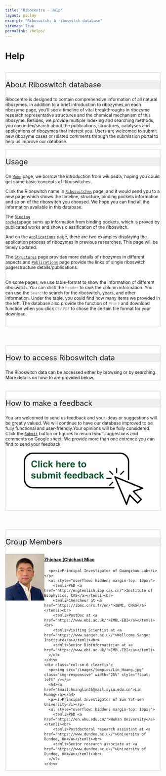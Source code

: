```yaml
---
title: "Ribocentre - Help"
layout: piclay
excerpt: "Riboswitch: A riboswitch database"
sitemap: True
permalink: /helps/
---
```

<html>
<h1 class="post-title" itemprop="name headline">Help</h1>
<head>
<style>
  .header_box {
    border: none;
    background: #efefef;
    font-size:24px
  }
  .box_style{
    background: #f4f4f4;
  }
  .wrapper {
    display: block;
    position: relative;
    width: 100%;
    margin: 0;
    padding: 0;
    text-align: left;
    word-wrap: break-word;
    }
  .sectiontitle {
    display: block;
    max-width: 100%;
    margin: 0 auto ;
    text-align: left;
    background :#fff;
    }
  body {
    padding-top: 70px;
  }
  .well {
    max-width: 70%;
    margin: 0 auto;
    border-top: 3px solid black;
    }
  .smallwell {
    max-width: 100%;
    margin: 0 auto;
    border-top: 3px solid black;
    }
  
</style>
</head>

<body>

<br>
<div class="sectiontitle" style="border: 1px solid #C9C9C9; background-color: #fff;">
<p class="header_box" >About Riboswitch database</p>
Ribocentre is designed to contain comprehensive information of all natural ribozymes. In addition to a brief introduction to ribozymes,on each ribozyme page, you'll see a timeline of vital breakthroughs in ribozyme research,representative structures and the chemical mechanism of this ribozyme. Besides, we provide multiple indexing and searching methods, you can index/search about the publications, structures, catalyses and applications of ribozymes that interest you. Users are welcomed to submit new ribozyme cases or related comments through the submission portal to help us improve our database.
</div>
<br>

<div class="sectiontitle" style="border: 1px solid #C9C9C9; background-color: #fff;">  
<p class="header_box" >Usage</p>
On <code class="language-plaintext highlighter-rouge"><font color=Gray><a href="https://www.ribocentre.org/">Home</a></font></code> page, we borrow the introduction from wikipedia, hoping you could get some basic concepts of Riboswitches.

Clink the Riboswitch name in <code class="language-plaintext highlighter-rouge"><font color=Gray><a href="https://www.ribocentre.org/ribozyme">Riboswitches</a></font></code> page, and it would send ypu to a new page which shows the timeline, structure, binding pockets information and so on of the riboswitch you choosed. We hope you can find all the information available in this database. 

The <code class="language-plaintext highlighter-rouge"><font color=Gray><a href="https://www.ribocentre.org/catalysis">Binding pockets</a></font></code>page sums up information from binding pockets, which is proved by  publicated works and shows classification of the riboswitch.

And on the <code class="language-plaintext highlighter-rouge"><font color=Gray><a href="https://www.ribocentre.org/application">Applications</a></font></code> page, there are two examples displaying the application process of ribozymes in previous researches. This page will be timely updated.

The <code class="language-plaintext highlighter-rouge"><font color=Gray><a href="https://www.ribocentre.org/structure">Structures</a></font></code> page provides more details of ribozymes in different aspects and <code class="language-plaintext highlighter-rouge"><font color=Gray><a href="https://www.ribocentre.org/publications">Publications</a></font></code> page provide the links of single riboswitch page/structure details/publications.<br><br>


On some pages, we use table-format to show the information of different riboswitch. You can click the <code class="language-plaintext highlighter-rouge"><font color=Gray>header</font></code> to rank the column information. You can use the <code class="language-plaintext highlighter-rouge"><font color=Gray>Search</font></code>to search for the riboswitch, years, and other information. Under the table, you could find how many items we provided in the left. The database also provide the function of  <code class="language-plaintext highlighter-rouge"><font color=Gray>Print</font></code> and download function when you click <code class="language-plaintext highlighter-rouge"><font color=Gray>CSV</font></code> <code class="language-plaintext highlighter-rouge"><font color=Gray>PDF</font></code> to chose the certain file format for your download.<br><br>
</div>

<br><br>
<div class="sectiontitle" style="border: 1px solid #C9C9C9; background-color: #fff;">
<p class="header_box" >How to access Riboswitch data</p>
The Riboswitch data can be accessed either by browsing or by searching. More details on how-to are provided below.
</div>
<br><br>
<div class="sectiontitle" style="border: 1px solid #C9C9C9; background-color: #fff;">
<p class="header_box" >How to make a feedback</p>
You are welcomed to send us feedback and your ideas or suggestions will be greatly valued. We will continue to have our database improved to be fully functional and user-friendly.Your opinions will be fully considered. Click the <code class="language-plaintext highlighter-rouge"><font color=Gray><a href="https://docs.google.com/spreadsheets/d/1dWzCMqP9_fmOxxBxpx6Rc0Ro2Her0YIn-07Rpx7fzEs/edit?usp=sharing"  target="_blank">Submit</a></font></code> button or figures to record your suggestions and comments on Google sheet. We provide more than one entrence you can find to send your feedback.<br>

<a href="https://docs.google.com/spreadsheets/d/1QWMju5Y1uzZ9tL10eDpD7j4IMYvkP9VWAkgVgvU8HqY/edit?usp=sharing" target="_blank"><img src="/images/clikme.png" alt="drawing" style="width:400px;display:block;margin:0 auto;"></a>
</div>

<br><br>
<html>
<head>
<style>
  h4 {
      padding-top: 10px;
      padding-left:10px
    }
  temli::before {
    content: "\2022"; /* 使用Unicode编码表示原点 */
    margin-right: 5px; /* 可选：调整原点与文本之间的间距 */
    white-space: pre-line;
  }
  
</style>
</head>
<body>
<div class="sectiontitle" style="border: 1px solid #C9C9C9; background-color: #fff; ">
  <p class="header_box" >Group Members</p>
  <div class="row">
    <div class="col-sm-6 clearfix">
      <p><img src="/images/tempics/Chichau_photo.jpg" class="img-responsive" width="25%" style="float: left" /></p>
      <h4 ><a href="Email:miao_zhichao@gzlab.ac.cn">Zhichao (Chichau) Miao</a></h4>
    
      <p><i>Principal Investigator of Guangzhou Lab</i></p>
      <ul style="overflow: hidden; margin-top: 10px;">
        <temli>PhD <a href="http://engtemlish.ibp.cas.cn/">Institute of Biophysics, CAS</a></temli><br>
        <temli>Chercheur at <a href="https://ibmc.cnrs.fr/en/">IBMC, CNRS</a></temli><br>
        <temli>PostDoc at <a href="https://www.ebi.ac.uk/">EMBL-EBI</a></temli><br>
        <temli>Visiting Scientist at <a href="https://www.sanger.ac.uk/">Wellcome Sanger Institute</a></temli><br>
        <temli>Senior Bioinformatician at <a href="https://www.ebi.ac.uk/">EMBL-EBI</a></temli>
      </ul>
    </div>
    <div class="col-sm-6 clearfix">
      <p><img src="/images/tempics/Lin_Huang.jpg" class="img-responsive" width="25%" style="float: left" /></p>
      <h4><a href="Email:huanglin36@mail.sysu.edu.cn">Lin Huang</a></h4>
      <p><i>Principal Investigator of Sun Yat-sen University</i></p>
      <ul style="overflow: hidden; margin-top: 10px;">
        <temli>PhD <a href="https://en.whu.edu.cn/">Wuhan University</a></temli><br>
        <temli>Postdoctoral research assistant at <a href="https://www.dundee.ac.uk/">University of Dundee, UK</a></temli><br>
        <temli>Senior research associate at <a href="https://www.dundee.ac.uk/">University of Dundee, UK</a></temli><br>
      </ul>
    </div>
  </div>
</div>

</body>
</html>









</body>

</html>







